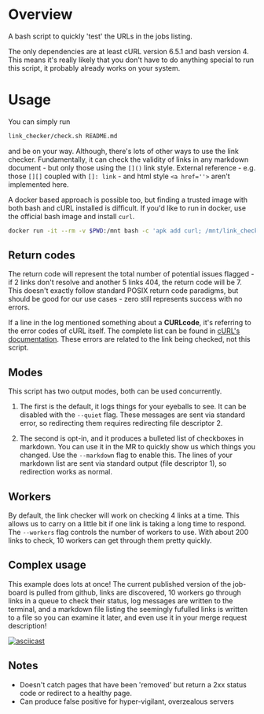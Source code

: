 Overview
=========

A bash script to quickly 'test' the URLs in the jobs listing.

The only dependencies are at least cURL version 6.5.1 and bash version 4. This means it's really likely that you don't have to do anything special to run this script, it probably already works on your system. 

Usage
=========

You can simply run
```sh
link_checker/check.sh README.md 
```
and be on your way. Although, there's lots of other ways to use the link checker. Fundamentally, it can check the validity of links in any markdown document - but only those using the `[]()` link style. External reference - e.g. those `[][]` coupled with `[]: link` - and html style `<a href=''>` aren't implemented here.

A docker based approach is possible too, but finding a trusted image with both bash and cURL installed is difficult. If you'd like to run in docker, use the official bash image and install `curl`.

```sh
docker run -it --rm -v $PWD:/mnt bash -c 'apk add curl; /mnt/link_checker/check.sh /mnt/README.md'
```

Return codes
---------

The return code will represent the total number of potential issues flagged - if 2 links don't resolve and another 5 links 404, the return code will be 7. This doesn't exactly follow standard POSIX return code paradigms, but should be good for our use cases - zero still represents success with no errors.

If a line in the log mentioned something about a **CURLcode**, it's referring to the error codes of cURL itself. The complete list can be found in [cURL's documentation](https://curl.haxx.se/libcurl/c/libcurl-errors.html). These errors are related to the link being checked, not this script.

Modes
---------

This script has two output modes, both can be used concurrently. 

1. The first is the default, it logs things for your eyeballs to see. It can be disabled with the `--quiet` flag. These messages are sent via standard error, so redirecting them requires redirecting file descriptor 2.

1. The second is opt-in, and it produces a bulleted list of checkboxes in markdown. You can use it in the MR to quickly show us which things you changed. Use the `--markdown` flag to enable this. The lines of your markdown list are sent via standard output (file descriptor 1), so redirection works as normal. 

Workers
----------
By default, the link checker will work on checking 4 links at a time. This allows us to carry on a little bit if one link is taking a long time to respond. The `--workers` flag controls the number of workers to use. With about 200 links to check, 10 workers can get through them pretty quickly.

Complex usage
----------
This example does lots at once! The current published version of the job-board is pulled from github, links are discovered, 10 workers go through links in a queue to check their status, log messages are written to the terminal, and a markdown file listing the seemingly fufulled links is written to a file so you can examine it later, and even use it in your merge request description! 

[![asciicast](https://asciinema.org/a/mO5NNWDH5EJkxYIzvgy5ht1h5.svg)](https://asciinema.org/a/mO5NNWDH5EJkxYIzvgy5ht1h5)

Notes
-----

* Doesn't catch pages that have been 'removed' but return a 2xx status code or redirect to a healthy page.
* Can produce false positive for hyper-vigilant, overzealous servers
